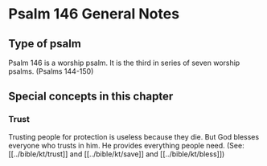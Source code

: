 # Psalm 146 General Notes
## Type of psalm

Psalm 146 is a worship psalm. It is the third in series of seven worship psalms. (Psalms 144-150)

## Special concepts in this chapter

### Trust
Trusting people for protection is useless because they die. But God blesses everyone who trusts in him. He provides everything people need. (See: [[../bible/kt/trust]] and [[../bible/kt/save]] and [[../bible/kt/bless]])